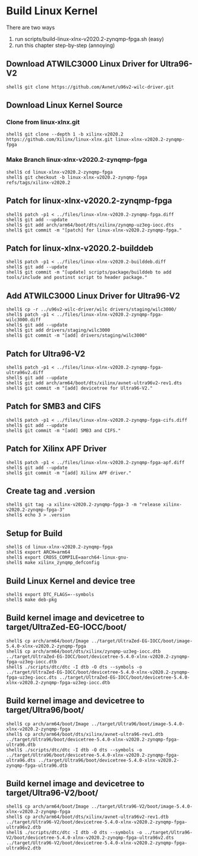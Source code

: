 # Build Linux Kernel

There are two ways

1. run scripts/build-linux-xlnx-v2020.2-zynqmp-fpga.sh (easy)
2. run this chapter step-by-step (annoying)

## Download ATWILC3000 Linux Driver for Ultra96-V2

```console
shell$ git clone https://github.com/Avnet/u96v2-wilc-driver.git
```
## Download Linux Kernel Source

### Clone from linux-xlnx.git

```console
shell$ git clone --depth 1 -b xilinx-v2020.2 https://github.com/Xilinx/linux-xlnx.git linux-xlnx-v2020.2-zynqmp-fpga
```

### Make Branch linux-xlnx-v2020.2-zynqmp-fpga

```console
shell$ cd linux-xlnx-v2020.2-zynqmp-fpga
shell$ git checkout -b linux-xlnx-v2020.2-zynqmp-fpga refs/tags/xilinx-v2020.2
```

## Patch for linux-xlnx-v2020.2-zynqmp-fpga

```console
shell$ patch -p1 < ../files/linux-xlnx-v2020.2-zynqmp-fpga.diff
shell$ git add --update
shell$ git add arch/arm64/boot/dts/xilinx/zynqmp-uz3eg-iocc.dts
shell$ git commit -m "[patch] for linux-xlnx-v2020.2-zynqmp-fpga."
```

## Patch for linux-xlnx-v2020.2-builddeb

```console
shell$ patch -p1 < ../files/linux-xlnx-v2020.2-builddeb.diff
shell$ git add --update
shell$ git commit -m "[update] scripts/package/builddeb to add tools/include and postinst script to header package."
```

## Add ATWILC3000 Linux Driver for Ultra96-V2

```console
shell$ cp -r ../u96v2-wilc-driver/wilc drivers/staging/wilc3000/
shell$ patch -p1 < ../files/linux-xlnx-v2020.2-zynqmp-fpga-wilc3000.diff
shell$ git add --update
shell$ git add drivers/staging/wilc3000
shell$ git commit -m "[add] drivers/staging/wilc3000"
```

## Patch for Ultra96-V2

```console
shell$ patch -p1 < ../files/linux-xlnx-v2020.2-zynqmp-fpga-ultra96v2.diff
shell$ git add --update
shell$ git add arch/arm64/boot/dts/xilinx/avnet-ultra96v2-rev1.dts 
shell$ git commit -m "[add] devicetree for Ultra96-V2."
```

## Patch for SMB3 and CIFS

```console
shell$ patch -p1 < ../files/linux-xlnx-v2020.2-zynqmp-fpga-cifs.diff
shell$ git add --update
shell$ git commit -m "[add] SMB3 and CIFS."
```

## Patch for Xilinx APF Driver

```console
shell$ patch -p1 < ../files/linux-xlnx-v2020.2-zynqmp-fpga-apf.diff
shell$ git add --update
shell$ git commit -m "[add] Xilinx APF driver."
```

## Create tag and .version

```console
shell$ git tag -a xilinx-v2020.2-zynqmp-fpga-3 -m "release xilinx-v2020.2-zynqmp-fpga-3"
shell$ echo 3 > .version
```

## Setup for Build 

```console
shell$ cd linux-xlnx-v2020.2-zynqmp-fpga
shell$ export ARCH=arm64
shell$ export CROSS_COMPILE=aarch64-linux-gnu-
shell$ make xilinx_zynqmp_defconfig
```

## Build Linux Kernel and device tree

```console
shell$ export DTC_FLAGS=--symbols
shell$ make deb-pkg
```

## Build kernel image and devicetree to target/UltraZed-EG-IOCC/boot/

```console
shell$ cp arch/arm64/boot/Image ../target/UltraZed-EG-IOCC/boot/image-5.4.0-xlnx-v2020.2-zynqmp-fpga
shell$ cp arch/arm64/boot/dts/xilinx/zynqmp-uz3eg-iocc.dtb ../target/UltraZed-EG-IOCC/boot/devicetree-5.4.0-xlnx-v2020.2-zynqmp-fpga-uz3eg-iocc.dtb
shell$ ./scripts/dtc/dtc -I dtb -O dts --symbols -o ../target/UltraZed-EG-IOCC/boot/devicetree-5.4.0-xlnx-v2020.2-zynqmp-fpga-uz3eg-iocc.dts ../target/UltraZed-EG-IOCC/boot/devicetree-5.4.0-xlnx-v2020.2-zynqmp-fpga-uz3eg-iocc.dtb
```

## Build kernel image and devicetree to target/Ultra96/boot/

```console
shell$ cp arch/arm64/boot/Image ../target/Ultra96/boot/image-5.4.0-xlnx-v2020.2-zynqmp-fpga
shell$ cp arch/arm64/boot/dts/xilinx/avnet-ultra96-rev1.dtb ../target/Ultra96/boot/devicetree-5.4.0-xlnx-v2020.2-zynqmp-fpga-ultra96.dtb
shell$ ./scripts/dtc/dtc -I dtb -O dts --symbols -o ../target/Ultra96/boot/devicetree-5.4.0-xlnx-v2020.2-zynqmp-fpga-ultra96.dts ../target/Ultra96/boot/devicetree-5.4.0-xlnx-v2020.2-zynqmp-fpga-ultra96.dtb
```

## Build kernel image and devicetree to target/Ultra96-V2/boot/

```console
shell$ cp arch/arm64/boot/Image ../target/Ultra96-V2/boot/image-5.4.0-xlnx-v2020.2-zynqmp-fpga
shell$ cp arch/arm64/boot/dts/xilinx/avnet-ultra96v2-rev1.dtb ../target/Ultra96-V2/boot/devicetree-5.4.0-xlnx-v2020.2-zynqmp-fpga-ultra96v2.dtb
shell$ ./scripts/dtc/dtc -I dtb -O dts --symbols -o ../target/Ultra96-V2/boot/devicetree-5.4.0-xlnx-v2020.2-zynqmp-fpga-ultra96v2.dts ../target/Ultra96-V2/boot/devicetree-5.4.0-xlnx-v2020.2-zynqmp-fpga-ultra96v2.dtb
```

